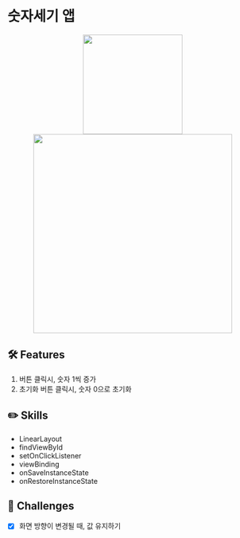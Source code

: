 # 숫자세기 앱
<p align="center">
  <img src="https://user-images.githubusercontent.com/58517873/216803645-51bdee99-3481-45c6-9122-5adeb1a56ba6.png" width="200px" align="center">
  <img src="https://user-images.githubusercontent.com/58517873/216805097-a15eb19f-446a-406c-92c0-02c52f7acb6b.png" width="400px" align="center">
</p>

## 🛠 Features

1. 버튼 클릭시, 숫자 1씩 증가
2. 초기화 버튼 클릭시, 숫자 0으로 초기화

## ✏️ Skills

- LinearLayout
- findViewById
- setOnClickListener
- viewBinding
- onSaveInstanceState
- onRestoreInstanceState

## 🐣 Challenges

- [x]  화면 방향이 변경될 때, 값 유지하기
